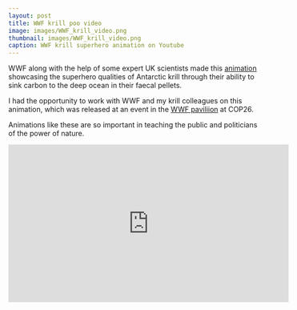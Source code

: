 ```yaml
---
layout: post
title: WWF krill poo video
image: images/WWF_krill_video.png
thumbnail: images/WWF_krill_video.png
caption: WWF krill superhero animation on Youtube
---
```


WWF along with the help of some expert UK scientists made this [animation](https://www.youtube.com/watch?v=km0GAPvQLBc&t=1s) showcasing the superhero qualities of Antarctic krill through their ability to sink carbon to the deep ocean in their faecal pellets. 

I had the opportunity to work with WWF and my krill colleagues on this animation, which was released at an event in the [WWF paviliion](https://wwf.panda.org/discover/our_focus/climate_and_energy_practice/cop26/) at COP26.  

Animations like these are so important in teaching the public and politicians of the power of nature.

<iframe width="560" height="315" src="https://www.youtube.com/embed/km0GAPvQLBc" title="YouTube video player" frameborder="0" allow="accelerometer; autoplay; clipboard-write; encrypted-media; gyroscope; picture-in-picture" allowfullscreen></iframe>
